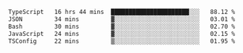 <!--START_SECTION:waka-->

```txt
TypeScript   16 hrs 44 mins  ██████████████████████░░░   88.12 %
JSON         34 mins         ▓░░░░░░░░░░░░░░░░░░░░░░░░   03.01 %
Bash         30 mins         ▓░░░░░░░░░░░░░░░░░░░░░░░░   02.70 %
JavaScript   24 mins         ▓░░░░░░░░░░░░░░░░░░░░░░░░   02.15 %
TSConfig     22 mins         ▒░░░░░░░░░░░░░░░░░░░░░░░░   01.95 %
```

<!--END_SECTION:waka-->